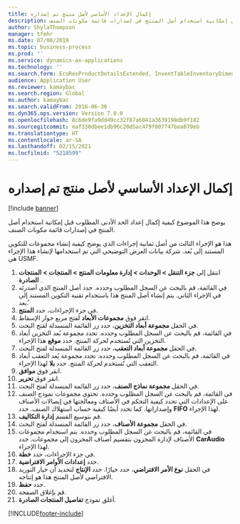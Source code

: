 ```yaml
---
title: إكمال الإعداد الأساسي لأصل منتج تم إصداره
description: يوضح هذا الموضوع كيفية إكمال إعداد الحد الأدنى المطلوب قبل إمكانية استخدام أصل المنتج في إصدارات قائمة مكونات الصنف.
author: ShylaThompson
manager: tfehr
ms.date: 07/08/2019
ms.topic: business-process
ms.prod: ''
ms.service: dynamics-ax-applications
ms.technology: ''
ms.search.form: EcoResProductDetailsExtended, InventTableInventoryDimensionGroups, InventItemOrderSetup
audience: Application User
ms.reviewer: kamaybac
ms.search.region: Global
ms.author: kamaybac
ms.search.validFrom: 2016-06-30
ms.dyn365.ops.version: Version 7.0.0
ms.openlocfilehash: 8c6de9fa9dd49cc32f87a6041a3639198db9f182
ms.sourcegitcommit: eaf330dbee1db96c20d5ac479f007747bea079eb
ms.translationtype: HT
ms.contentlocale: ar-SA
ms.lasthandoff: 02/15/2021
ms.locfileid: "5218599"
---
```

# <a name="complete-basic-setup-of-a-released-product-master"></a>إكمال الإعداد الأساسي لأصل منتج تم إصداره

[!include [banner](../../includes/banner.md)]

يوضح هذا الموضوع كيفية إكمال إعداد الحد الأدنى المطلوب قبل إمكانية استخدام أصل المنتج في إصدارات قائمة مكونات الصنف.

هذا هو الإجراء الثالث من أصل ثمانية إجراءات الذي يوضح كيفية إنشاء مجموعات للتكوين المستند إلى بُعد. شركة بيانات العرض التوضيحي التي تم استخدامها لإنشاء هذا الإجراء هي USMF.

1. ‏‫انتقل إلى ‬**جزء التنقل > الوحدات > إدارة معلومات المنتج > المنتجات > المنتجات الصادرة‬** .
2. في القائمة، قم بالبحث عن السجل المطلوب وحدده. حدد أصل المنتج الذي أصدرتَه في الإجراء الثاني. يتم إنشاء أصل المنتج هذا باستخدام تقنية التكوين المستند إلى ُبعد.  
3. في جزء الإجراءات، حدد **المنتج**.
4. انقر فوق **مجموعات الأبعاد** لفتح مربع حوار الإسقاط‬.
5. في الحقل **مجموعة أبعاد التخزين**، حدد زر القائمة المنسدلة لفتح البحث.
6. في القائمة، قم بالبحث عن السجل المطلوب وحدده. تحدد مجموعة بُعد التخزين أبعاد التخزين التي تُستخدم لحركة المنتج. حدد **موقع** هذا الإجراء.  
7. في الحقل **مجموعة أبعاد التعقب**‬، حدد زر القائمة المنسدلة لفتح البحث.
8. في القائمة، قم بالبحث عن السجل المطلوب وحدده. تحدد مجموعة بُعد التعقب أبعاد التعقب التي تُستخدم لحركة المنتج. حدد **بلا** لهذا الإجراء.  
9. انقر فوق **موافق**.
10. انقر فوق **تحرير**.
11. في الحقل **مجموعة نماذج الصنف**، حدد زر القائمة المنسدلة لفتح البحث.
12. في القائمة، قم بالبحث عن السجل المطلوب وحدده. تحتوي مجموعات نموذج الصنف على الإعدادات التي تحدد كيفية التحكم في الأصناف ومعالجتها في إيصالات الأصناف وإصداراتها. كما تحدد أيضًا كيفية حساب استهلاك الصنف. حدد **FIFO** لهذا الإجراء.  
13. قم بتوسيع القسم **إدارة التكاليف**.
14. في الحقل **مجموعة الأصناف**، حدد زر القائمة المنسدلة لفتح البحث.
15. في القائمة، قم بالبحث عن السجل المطلوب وحدده. يتم استخدام مجموعات الأصناف لإدارة المخزون بتقسيم أصناف المخزون إلى مجموعات. حدد **CarAudio** لهذا الإجراء.  
16. في جزء الإجراءات، حدد **خطة**.
17. حدد **إعدادات الأوامر الافتراضية**.
18. في الحقل **نوع الأمر الافتراضي**، حدد خيارًا. حدد **الإنتاج** لتحديد أن خيار التوريد الافتراضي لأصل المنتج هذا هو إنتاجه.  
19. حدد **حفظ**.
20. قم بإغلاق الصفحة.
21. أغلق نموذج **تفاصيل المنتجات الصادرة‬**.



[!INCLUDE[footer-include](../../../includes/footer-banner.md)]